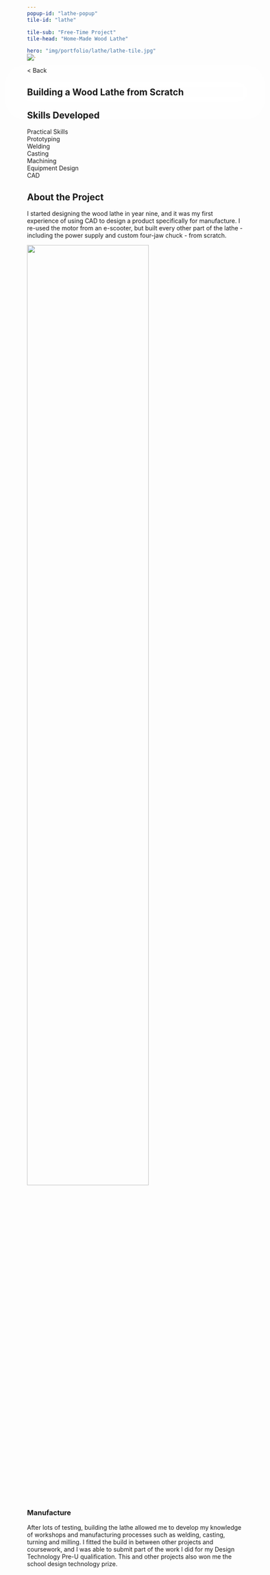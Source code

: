 ```yaml
---
popup-id: "lathe-popup"
tile-id: "lathe"

tile-sub: "Free-Time Project"
tile-head: "Home-Made Wood Lathe"

hero: "img/portfolio/lathe/lathe-tile.jpg"
---
```


<popup-box>
    <div>
        <img src="img/portfolio/lathe/lathe-main.JPG" style="margin-top: -30px; margin-bottom: 0;">
        <div class="back" style="color: var(--the-dark);">< Back</div>
        <h2 style="background-color: rgba(255,255,255,0.7); box-shadow: 0 0 50px 50px rgba(255,255,255,0.7);">Building a Wood Lathe from Scratch</h2>
    </div>
    <h2>Skills Developed</h2>
    <div class="pill">Practical Skills</div><div class="pill">Prototyping</div><div class="pill">Welding</div><div class="pill">Casting</div><div class="pill">Machining</div><div class="pill">Equipment Design</div><div class="pill">CAD</div>
    <h2>About the Project</h2>
    <p>I started designing the wood lathe in year nine, and it was my first experience of using CAD to design a product specifically for manufacture. I re-used the motor from an e-scooter, but built every other part of the lathe - including the power supply and custom four-jaw chuck - from scratch.</p>
    <img src="img/portfolio/lathe/lathe-render.png" style="width: 75%;">
    <h3>Manufacture</h3>
    <p>After lots of testing, building the lathe allowed me to develop my knowledge of workshops and manufacturing processes such as welding, casting, turning and milling. I fitted the build in between other projects and coursework, and I was able to submit part of the work I did for my Design Technology Pre-U qualification. This and other projects also won me the school design technology prize.</p>
    <br>
</popup-box>

